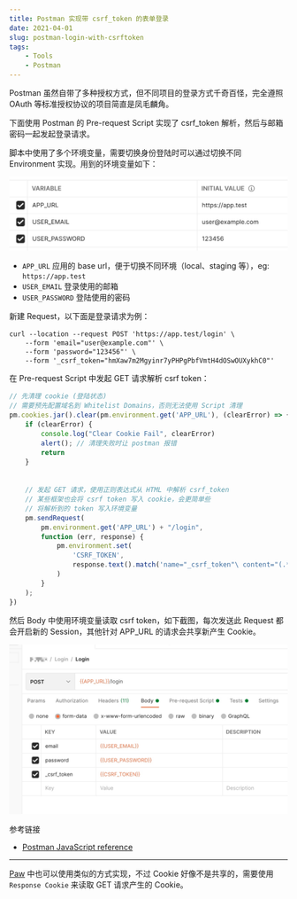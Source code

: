 ```yaml
---
title: Postman 实现带 csrf_token 的表单登录
date: 2021-04-01
slug: postman-login-with-csrftoken
tags:
    - Tools
    - Postman
---
```


Postman 虽然自带了多种授权方式，但不同项目的登录方式千奇百怪，完全遵照 OAuth 等标准授权协议的项目简直是凤毛麟角。

下面使用 Postman 的 Pre-request Script 实现了 csrf_token 解析，然后与邮箱密码一起发起登录请求。

脚本中使用了多个环境变量，需要切换身份登陆时可以通过切换不同 Environment 实现。用到的环境变量如下：

![Environments](media/16173258219260.jpg)
- `APP_URL` 应用的 base url，便于切换不同环境（local、staging 等），eg: `https://app.test`
- `USER_EMAIL` 登录使用的邮箱
- `USER_PASSWORD` 登陆使用的密码

新建 Request，以下面是登录请求为例：

```
curl --location --request POST 'https://app.test/login' \
    --form 'email="user@example.com"' \
    --form 'password="123456"' \
    --form '_csrf_token="hmXaw7m2Mgyinr7yPHPgPbfVmtH4dOSwOUXykhC0"'
```

在 Pre-request Script 中发起 GET 请求解析 csrf token：

```javascript
// 先清理 cookie (登陆状态)
// 需要预先配置域名到 Whitelist Domains，否则无法使用 Script 清理
pm.cookies.jar().clear(pm.environment.get('APP_URL'), (clearError) => {
    if (clearError) {
        console.log("Clear Cookie Fail", clearError)
        alert(); // 清理失败时让 postman 报错
        return
    }

    
    // 发起 GET 请求，使用正则表达式从 HTML 中解析 csrf_token
    // 某些框架也会将 csrf token 写入 cookie，会更简单些
    // 将解析到的 token 写入环境变量
    pm.sendRequest(
        pm.environment.get('APP_URL') + "/login",
        function (err, response) {
            pm.environment.set(
                'CSRF_TOKEN',
                response.text().match('name="_csrf_token"\ content="(.*)"')[1]
            )
        }
    );
})
```

然后 Body 中使用环境变量读取 csrf token，如下截图，每次发送此 Request 都会开启新的 Session，其他针对 APP_URL 的请求会共享新产生 Cookie。

![Request](media/16172822685321.jpg)


参考链接
- [Postman JavaScript reference](https://learning.postman.com/docs/writing-scripts/script-references/postman-sandbox-api-reference/)

---

[Paw](https://paw.cloud) 中也可以使用类似的方式实现，不过 Cookie 好像不是共享的，需要使用 `Response Cookie` 来读取 GET 请求产生的 Cookie。

